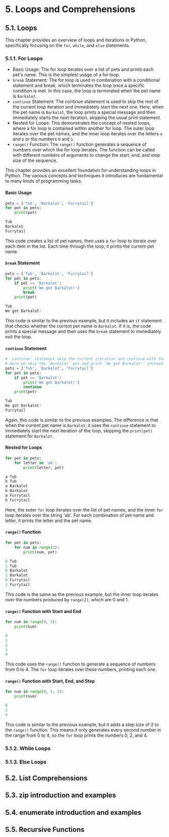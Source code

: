 # 5. Loops and Comprehensions

## 5.1. Loops
This chapter provides an overview of loops and iterations in Python, specifically focusing on the `for`, `while`, and `else` statements.

### 5.1.1. For Loops

- Basic Usage: The for loop iterates over a list of pets and prints each pet's name. This is the simplest usage of a for loop.
- `break` Statement: The for loop is used in combination with a conditional statement and break, which terminates the loop once a specific condition is met. In this case, the loop is terminated when the pet name is `Barkalot`.
- `continue` Statement: The continue statement is used to skip the rest of the current loop iteration and immediately start the next one. Here, when the pet name is `Barkalot`, the loop prints a special message and then immediately starts the next iteration, skipping the usual print statement.
- Nested for Loops: This demonstrates the concept of nested loops, where a for loop is contained within another for loop. The outer loop iterates over the pet names, and the inner loop iterates over the letters `a` and `b` or the numbers `0` and `1`.
- `range()` Function: The `range()` function generates a sequence of numbers over which the for loop iterates. The function can be called with different numbers of arguments to change the start, end, and step size of the sequence.

This chapter provides an excellent foundation for understanding loops in Python. The various concepts and techniques it introduces are fundamental to many kinds of programming tasks.


#### Basic Usage
```python title="Input"
pets = ['Tub', 'Barkalot', 'Furrytail']
for pet in pets:
    print(pet)
```
```python title="Output"
Tub
Barkalot
Furrytail
```
This code creates a list of pet names, then uses a `for` loop to iterate over each item in the list. Each time through the loop, it prints the current pet name.


#### `break` Statement
```python title="Input"
pets = ['Tub', 'Barkalot', 'Furrytail']
for pet in pets:
    if pet == 'Barkalot':
        print('We got Barkalot!')
        break
    print(pet)
```
```python title="Output"
Tub
We got Barkalot!
```
This code is similar to the previous example, but it includes an `if` statement that checks whether the current pet name is `Barkalot`. If it is, the code prints a special message and then uses the `break` statement to immediately exit the loop.


#### `continue` Statement
```python title="Input"
# `continue` statement skip the current iteration and continue with the next.
# Here we skip the `Barkalot` pet and print `We got Barkalot!` instead.
pets = ['Tub', 'Barkalot', 'Furrytail']
for pet in pets:
    if pet == 'Barkalot':
        print('We got Barkalot!')
        continue
    print(pet)
```
```python title="Output"
Tub
We got Barkalot!
Furrytail
```

Again, this code is similar to the previous examples. The difference is that when the current pet name is `Barkalot`, it uses the `continue` statement to immediately start the next iteration of the loop, skipping the `print(pet)` statement for `Barkalot`.

#### Nested for Loops
```python title="Input"
for pet in pets:
    for letter in 'ab':
        print(letter, pet)
```
```python title="Output"
a Tub
b Tub
a Barkalot
b Barkalot
a Furrytail
b Furrytail
```
Here, the outer `for` loop iterates over the list of pet names, and the inner `for` loop iterates over the string 'ab'. For each combination of pet name and letter, it prints the letter and the pet name.


#### `range()` Function
```python title="Input"
for pet in pets:
    for num in range(2):
        print(num, pet)
```
```python title="Output"
0 Tub
1 Tub
0 Barkalot
1 Barkalot
0 Furrytail
1 Furrytail
```

This code is the same as the previous example, but the inner loop iterates over the numbers produced by `range(2)`, which are 0 and 1.

#### `range()` Function with Start and End
```python title="Input"
for num in range(0, 5):
    print(num)
```
```python title="Output"
0
1
2
3
4
```

This code uses the `range()` function to generate a sequence of numbers from 0 to 4. The `for` loop iterates over these numbers, printing each one.

#### `range()` Function with Start, End, and Step
```python title="Input"
for num in range(0, 5, 2):
    print(num)
```
```python title="Output"
0
2
4
```

This code is similar to the previous example, but it adds a step size of 2 to the `range()` function. This means it only generates every second number in the range from 0 to 4, so the `for` loop prints the numbers 0, 2, and 4.


### 5.1.2. While Loops
### 5.1.3. Else Loops
## 5.2. List Comprehensions
## 5.3. zip introduction and examples
## 5.4. enumerate introduction and examples
## 5.5. Recursive Functions